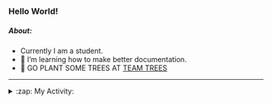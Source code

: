 ### Hello World!

##### About:
- Currently I am a student.
- 🌱 I’m learning how to make better documentation.
- 🌱 GO PLANT SOME TREES AT [TEAM TREES](https://teamtrees.org/)

---
<details>
  <summary>:zap: My Activity:</summary>
  
<!--START_SECTION:waka-->
![Code Time](http://img.shields.io/badge/Code%20Time-1%2C090%20hrs%2055%20mins-blue)

**I'm a Night 🦉** 

```text
🌞 Morning                1348 commits        ██░░░░░░░░░░░░░░░░░░░░░░░   09.36 % 
🌆 Daytime                4883 commits        ████████░░░░░░░░░░░░░░░░░   33.89 % 
🌃 Evening                4221 commits        ███████░░░░░░░░░░░░░░░░░░   29.30 % 
🌙 Night                  3956 commits        ███████░░░░░░░░░░░░░░░░░░   27.46 % 
```
📅 **I'm Most Productive on Wednesday** 

```text
Monday                   2195 commits        ████░░░░░░░░░░░░░░░░░░░░░   15.23 % 
Tuesday                  1766 commits        ███░░░░░░░░░░░░░░░░░░░░░░   12.26 % 
Wednesday                3297 commits        ██████░░░░░░░░░░░░░░░░░░░   22.88 % 
Thursday                 1866 commits        ███░░░░░░░░░░░░░░░░░░░░░░   12.95 % 
Friday                   1429 commits        ██░░░░░░░░░░░░░░░░░░░░░░░   09.92 % 
Saturday                 1326 commits        ██░░░░░░░░░░░░░░░░░░░░░░░   09.20 % 
Sunday                   2529 commits        ████░░░░░░░░░░░░░░░░░░░░░   17.55 % 
```


📊 **This Week I Spent My Time On** 

```text
🔥 Editors: 
VS Code                  5 hrs 22 mins       █████████████████████████   100.00 % 

🐱‍💻 Projects: 
CSF22                    4 hrs 18 mins       ████████████████████░░░░░   80.35 % 
praise                   46 mins             ████░░░░░░░░░░░░░░░░░░░░░   14.41 % 
technocean-frontend      16 mins             █░░░░░░░░░░░░░░░░░░░░░░░░   05.10 % 
CSF                      0 secs              ░░░░░░░░░░░░░░░░░░░░░░░░░   00.13 % 
```


 Last Updated on 08/04/2023 00:13:41 UTC
<!--END_SECTION:waka-->
</details>
